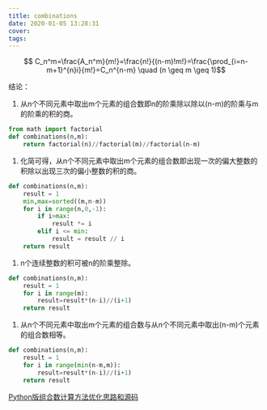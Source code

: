 ```yaml
---
title: combinations
date: 2020-01-05 13:28:31
cover:
tags:
---
```



$$ C_n^m=\frac{A_n^m}{m!}=\frac{n!}{(n-m)!m!}=\frac{\prod_{i=n-m+1}^{n}i}{m!}=C_n^{n-m} \quad (n \geq m \geq 1)$$

结论：
1. 从n个不同元素中取出m个元素的组合数即n的阶乘除以除以(n-m)的阶乘与m的阶乘的积的商。

```py
from math import factorial
def combinations(n,m):
    return factorial(n)//factorial(m)//factorial(n-m)
```

1. 化简可得，从n个不同元素中取出m个元素的组合数即出现一次的偏大整数的积除以出现三次的偏小整数的积的商。

```py
def combinations(n,m):
    result = 1
    min,max=sorted((m,n-m))
    for i in range(n,0,-1):
        if i>max:
            result *= i
        elif i <= min:
            result = result // i
    return result
```

1. n个连续整数的积可被n的阶乘整除。

```py
def combinations(n,m):
    result = 1
    for i in range(m):
        result=result*(n-i)//(i+1)
    return result
```

1. 从n个不同元素中取出m个元素的组合数与从n个不同元素中取出(n-m)个元素的组合数相等。

```py
def combinations(n,m):
    result = 1
    for i in range(min(n-m,m)):
        result=result*(n-i)//(i+1)
    return result
```

[Python版组合数计算方法优化思路和源码](https://mp.weixin.qq.com/s?__biz=MzI4MzM2MDgyMQ==&mid=2247484700&idx=1&sn=a92cd5b572f3426215c5077edd911566&chksm=eb8aae46dcfd27504c6c32c3c2b7d12756b97b2850354366e7841ca71df38e9590891dea9c5f&mpshare=1&scene=1&srcid=0105CnjEy8AVCvacDDGmaD2l&sharer_sharetime=1578196700974&sharer_shareid=3726fbb92179608ce6915a88bf3209c9&exportkey=AeVJmUCXvaPlGzrSnNstWZE%3D&pass_ticket=BTWnZASExfQ2s44l%2Faa1gGcF8st07sk22Ohh%2BQylaMjuas6mCV6xn8HzMRrOrhta#rd)